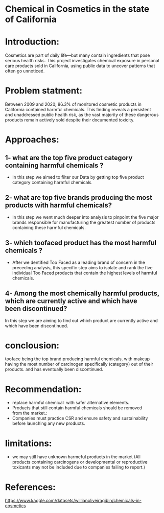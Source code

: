 # Chemical in Cosmetics in the state of California
# Introduction: 
Cosmetics are part of daily life—but many contain ingredients that pose serious health risks. This project investigates chemical exposure in personal care products sold in California, using public data to uncover patterns that often go unnoticed.
# Problem statment: 
Between 2009 and 2020, 86.3% of monitored cosmetic products in California contained harmful chemicals. This finding reveals a persistent and unaddressed public health risk, as the vast majority of these dangerous products remain actively sold despite their documented toxicity.
# Approaches:
## 1- what are the top five product category containing harmful chemicals ?
* In this step we aimed to filter our Data by getting top five product category containing harmful chemicals.
## 2- what are top five brands producing the most  products with harmful chemicals?
* In this step we went much deeper into analysis to pinpoint the five major brands responsible for manufacturing the greatest number of products containing these harmful chemicals.
## 3- which toofaced product has the  most harmful chemicals ?
* After we dentified Too Faced as a leading brand of concern in the preceding analysis, this specific step aims to isolate and rank the five individual Too Faced products that contain the highest levels of harmful chemicals. 
## 4- Among the most chemically harmful products, which are currently active and which have been discontinued?
 In this step we are aiming to find out which product are currently active and which have been discontinued.
# conclousion:
 tooface  being the top brand producing harmful chemicals, with makeup having the most number of carcinogen  specifically (category) out of their products. and has eventually been discontinued.
# Recommendation:
* replace harmful chemical  with safer alternative elements.
* Products that still contain harmful chemicals should be removed from the market.:
* Companies must  practice CSR and ensure safety and sustainability before launching any new products.
# limitations:
* we may still have unknown harmeful products in the market 
(All products containing carcinogens or developmental or reproductive toxicants may not be included due to companies failing to
report.)
# References:
https://www.kaggle.com/datasets/willianoliveiragibin/chemicals-in-cosmetics

